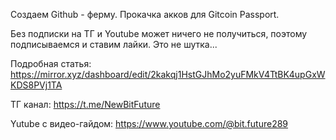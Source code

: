 Создаем Github - ферму. Прокачка акков для Gitcoin Passport.

Без подписки на ТГ и Youtube может ничего не получиться, поэтому подписываемся и ставим лайки. Это не шутка...

Подробная статья:  https://mirror.xyz/dashboard/edit/2kakqj1HstGJhMo2yuFMkV4TtBK4upGxWKDS8PVj1TA


ТГ канал:   https://t.me/NewBitFuture


Yutube с видео-гайдом:   https://www.youtube.com/@bit.future289
